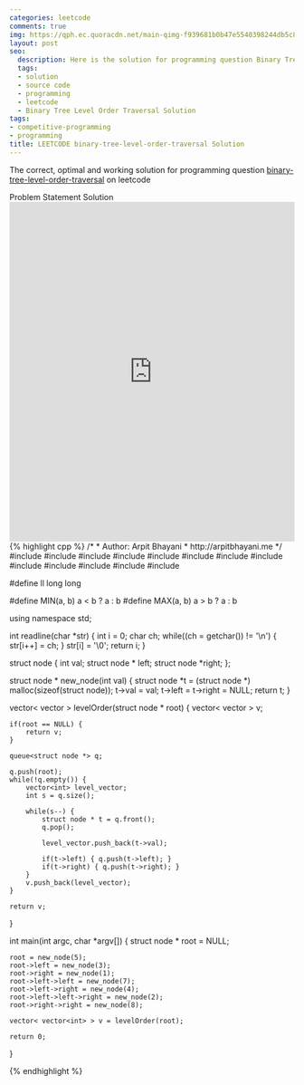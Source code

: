 ```yaml
---
categories: leetcode
comments: true
img: https://qph.ec.quoracdn.net/main-qimg-f939681b0b47e5540398244db5c8966f?convert_to_webp=true
layout: post
seo:
  description: Here is the solution for programming question Binary Tree Level Order Traversal on leetcode
  tags:
  - solution
  - source code
  - programming
  - leetcode
  - Binary Tree Level Order Traversal Solution
tags:
- competitive-programming
- programming
title: LEETCODE binary-tree-level-order-traversal Solution
---
```

The correct, optimal and working solution for programming question [binary-tree-level-order-traversal](https://leetcode.com/problems/binary-tree-level-order-traversal/) on leetcode

<div class="ui secondary pointing large menu">
  <a class="grey item" data-tab="problem-statement">
    Problem Statement
  </a>
  <a class="active item grey" data-tab="solution">
    Solution
  </a>
</div>
<div class="ui bottom attached tab" data-tab="problem-statement">
    <iframe src="https://leetcode.com/problems/binary-tree-level-order-traversal/" width="100%" height="600px" style="overflow: scroll; border: none;"></iframe>
</div>
<div class="ui bottom attached active tab" data-tab="solution">
{% highlight cpp %}
/*
 *  Author: Arpit Bhayani
 *  http://arpitbhayani.me
 */
#include <cmath>
#include <cstdio>
#include <cstdlib>
#include <climits>
#include <deque>
#include <iostream>
#include <list>
#include <limits>
#include <map>
#include <queue>
#include <set>
#include <stack>
#include <vector>

#define ll long long

#define MIN(a, b) a < b ? a : b
#define MAX(a, b) a > b ? a : b

using namespace std;

int readline(char *str) {
    int i = 0;
    char ch;
    while((ch = getchar()) != '\n') {
        str[i++] = ch;
    }
    str[i] = '\0';
    return i;
}

struct node {
    int val;
    struct node * left;
    struct node *right;
};


struct node * new_node(int val) {
    struct node *t = (struct node *) malloc(sizeof(struct node));
    t->val = val;
    t->left = t->right = NULL;
    return t;
}

vector< vector<int> > levelOrder(struct node * root) {
    vector< vector<int> > v;

    if(root == NULL) {
        return v;
    }

    queue<struct node *> q;

    q.push(root);
    while(!q.empty()) {
        vector<int> level_vector;
        int s = q.size();

        while(s--) {
            struct node * t = q.front();
            q.pop();

            level_vector.push_back(t->val);

            if(t->left) { q.push(t->left); }
            if(t->right) { q.push(t->right); }
        }
        v.push_back(level_vector);
    }

    return v;
}

int main(int argc, char *argv[]) {
    struct node * root = NULL;

    root = new_node(5);
    root->left = new_node(3);
    root->right = new_node(1);
    root->left->left = new_node(7);
    root->left->right = new_node(4);
    root->left->left->right = new_node(2);
    root->right->right = new_node(8);

    vector< vector<int> > v = levelOrder(root);

    return 0;
}

{% endhighlight %}
</div>
